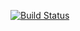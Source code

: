 [![Build Status](https://microshaoft.visualstudio.com/AzurePipelines/_apis/build/status/AwesomeYuer.playwright.ts-vscode?branchName=master)](https://microshaoft.visualstudio.com/AzurePipelines/_build/latest?definitionId=44&branchName=master)